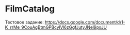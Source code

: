 # FilmCatalog

Тестовое задание: https://docs.google.com/document/d/1-K_rrMe_9CouAgBtmGPBcylVl6zGgfJutyJNel9pxJU
